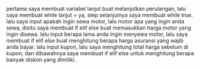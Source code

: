 pertama saya membuat variabel lanjut buat melanjutkan perulangan, lalu saya membuat while lanjut = ya, step selanjutnya saya membuat while true. lalu saya input apakah ingin sewa motor, lalu motor apa yang ingin anda sewa, disitu saya membuat if elif else buat memasukkan harga motor yang ingin disewa. lalu input berapa lama anda ingin menyewa motor, lalu saya membuat if elif else buat menghitung berapa harga asuransi yang wajib anda bayar. lalu input kupon, lalu saya menghitung total harga sebelum di kupon, dan dibawahnya saya membuat if elif else untuk menghitung berapa banyak diskon yang dimiliki. 